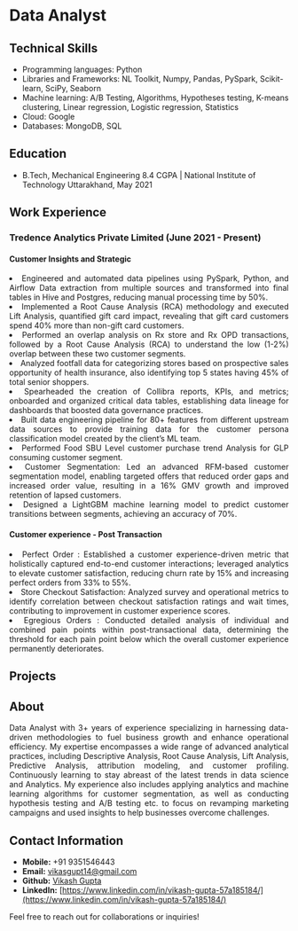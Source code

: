 # Data Analyst 

## Technical Skills
- Programming languages: Python
- Libraries and Frameworks: NL ​Toolkit, Numpy, Pandas, PySpark, Scikit-​learn, SciPy, Seaborn
- Machine learning: A/​B ​Testing, Algorithms, Hypotheses ​testing, K-​means ​clustering, Linear ​regression, Logistic ​regression, Statistics
- Cloud: Google
- Databases: MongoDB, SQL

## Education
- B.Tech, Mechanical Engineering 8.4 CGPA | National Institute of Technology Uttarakhand, May 2021

## Work Experience

### Tredence Analytics Private Limited (June 2021 - Present)
#### Customer Insights and Strategic

<div style="text-align: justify; margin-bottom: 20px;"">
  <ui>
    <li>
      Engineered and automated data pipelines using PySpark, Python, and Airflow Data extraction from multiple sources and transformed into final tables in Hive and Postgres, reducing manual processing time by 50%.
    </li>
    <li>
      Implemented a Root Cause Analysis (RCA) methodology and executed Lift Analysis, quantified gift card impact, revealing that gift card customers spend 40% more than non-gift card customers.</li>
    <li>Performed an overlap analysis on Rx store and Rx OPD transactions, followed by a Root Cause Analysis (RCA) to understand the low (1-2%) overlap between these two customer segments.</li>
    <li>Analyzed footfall data for categorizing stores based on prospective sales opportunity of health insurance, also identifying top 5 states having 45% of total senior shoppers.</li>
    <li>Spearheaded the creation of Collibra reports, KPIs, and metrics; onboarded and organized critical data tables, establishing data lineage for dashboards that boosted data governance practices.</li>
    <li>Built data engineering pipeline for 80+ features from different upstream data sources to provide training data for the customer persona classification model created by the client’s ML team.</li>
    <li>Performed Food SBU Level customer purchase trend Analysis for GLP consuming customer segment.</li>
    <li>Customer Segmentation: Led an advanced RFM-based customer segmentation model, enabling targeted offers that reduced order gaps and increased order value, resulting in a 16% GMV growth and improved retention of lapsed customers.</li>
    <li>Designed a LightGBM machine learning model to predict customer transitions between segments, achieving an accuracy of 70%.</li>
    </ui></div>
    
#### Customer experience - Post Transaction
<div style="text-align: justify; margin-bottom: 20px;"">
  <ui>
    <li>
      Perfect Order : Established a customer experience-driven metric that holistically captured end-to-end customer interactions; leveraged analytics to elevate customer satisfaction, reducing churn rate by 15% and increasing perfect orders from 33% to 55%.
    </li>
    <li>
      Store Checkout Satisfaction: Analyzed survey and operational metrics to identify correlation between checkout satisfaction ratings and wait times, contributing to improvement in customer experience scores.
    </li>
    <li>
      Egregious Orders : Conducted detailed analysis of individual and combined pain points within post-transactional data, determining the threshold for each pain point below which the overall customer experience permanently deteriorates.
    </li>
    </ui></div>

## Projects



## About

<div style="text-align: justify; margin-bottom: 20px;"">
Data Analyst with 3+ years of experience specializing in harnessing data-driven methodologies to fuel business growth and enhance operational efficiency. My expertise encompasses a wide range of advanced analytical practices, including Descriptive Analysis, Root Cause Analysis, Lift Analysis, Predictive Analysis, attribution modeling, and customer profiling. Continuously learning to stay abreast of the latest trends in data science and Analytics. My experience also includes applying analytics and machine learning algorithms for customer segmentation, as well as conducting hypothesis testing and A/B testing etc. to focus on revamping marketing campaigns and used insights to help businesses overcome challenges.
</div>

## Contact Information
- **Mobile:** +91 9351546443
- **Email:** [vikasgupt14@gmail.com](mailto:vikasgupt14@gmail.com)
- **Github:** [Vikash Gupta](https://github.com/vikashmec)
- **LinkedIn:** [https://www.linkedin.com/in/vikash-gupta-57a185184/](https://www.linkedin.com/in/vikash-gupta-57a185184/)


Feel free to reach out for collaborations or inquiries!
